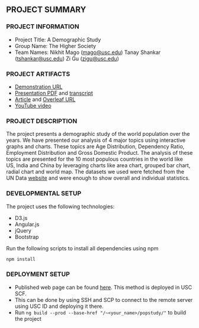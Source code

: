 ## PROJECT SUMMARY

### PROJECT INFORMATION

- Project Title: A Demographic Study
- Group Name: The Higher Society
- Team Names: Nikhit Mago (mago@usc.edu) Tanay Shankar (tshankar@usc.edu) Zi Gu (zigu@usc.edu)

### PROJECT ARTIFACTS

- [Demonstration URL](http://www-scf.usc.edu/~tshankar/popstudy/#/home)
- [Presentation PDF](https://github.com/INF554Fall18/project-thehighersociety/blob/master/PDF/Final_Presentation.pdf) and [transcript](https://github.com/INF554Fall18/project-thehighersociety/blob/master/SoziPresentations/PRESENTATION_TRANSCRIPT.md)
- [Article](https://github.com/INF554Fall18/project-thehighersociety/blob/master/PDF/Article.pdf) and [Overleaf URL](https://www.overleaf.com/read/sqdvwxjjrrcx)
- [YouTube video](https://youtu.be/MT2Gm21MTpE)

### PROJECT DESCRIPTION

The project presents a demographic study of the world population over the years. We have presented our analysis of 4 major topics using interactive graphs and charts. These topics are Age Distribution, Dependency Ratio, Employment Distribution and Gross Domestic Product. The analysis of these topics are presented for the 10 most populous countries in the world like US, India and China by leveraging charts like area chart, grouped bar chart, radial chart and world map. The datasets we used were fetched from the UN Data [website](https://population.un.org/) and were enough to show overall and individual statistics.


### DEVELOPMENTAL SETUP

The project uses the following technologies:

- D3.js
- Angular.js
- jQuery
- Bootstrap


Run the following scripts to install all dependencies using npm
```html
npm install
```

### DEPLOYMENT SETUP

- Published web page can be found [here](http://www-scf.usc.edu/~tshankar/popstudy/). This method is deployed in USC SCF.
- This can be done by using SSH and SCP to connect to the remote server using USC ID and deploying it there.
- Run `ng build --prod --base-href "/~<your_name>/popstudy/"` to build the project
